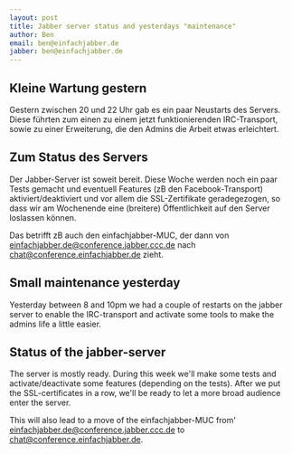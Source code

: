 ```yaml
---
layout: post
title: Jabber server status and yesterdays "maintenance"
author: Ben
email: ben@einfachjabber.de
jabber: ben@einfachjabber.de
---
```


## Kleine Wartung gestern

Gestern zwischen 20 und 22 Uhr gab es ein paar Neustarts des Servers. Diese
führten zum einen zu einem jetzt funktionierenden IRC-Transport, sowie zu
einer Erweiterung, die den Admins die Arbeit etwas erleichtert.

## Zum Status des Servers

Der Jabber-Server ist soweit bereit. Diese Woche werden noch ein paar Tests
gemacht und eventuell Features (zB den Facebook-Transport)
aktiviert/deaktiviert und vor allem die SSL-Zertifikate geradegezogen, so dass
wir am Wochenende eine (breitere) Öffentlichkeit auf den Server loslassen
können.

Das betrifft zB auch den einfachjabber-MUC, der dann von
einfachjabber.de@conference.jabber.ccc.de nach
chat@conference.einfachjabber.de zieht.

## Small maintenance yesterday

Yesterday between 8 and 10pm we had a couple of restarts on the jabber server
to enable the IRC-transport and activate some tools to make the admins life a
little easier.

## Status of the jabber-server

The server is mostly ready. During this week we'll make some tests and
activate/deactivate some features (depending on the tests). After we put the
SSL-certificates in a row, we'll be ready to let a more broad audience enter
the server.

This will also lead to a move of the einfachjabber-MUC from'
einfachjabber.de@conference.jabber.ccc.de to
chat@conference.einfachjabber.de.
